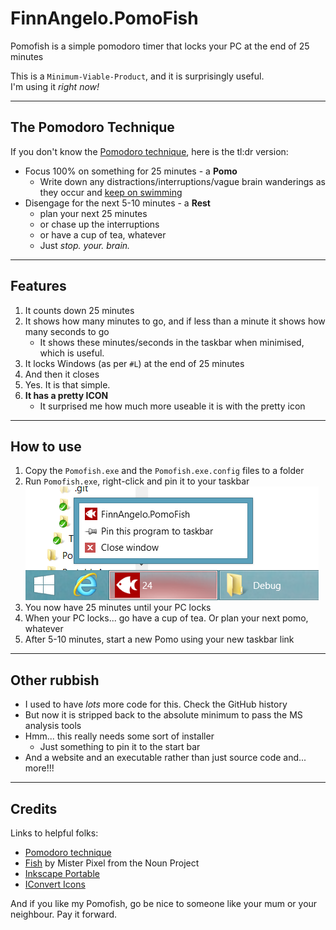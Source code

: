 FinnAngelo.PomoFish
===================

Pomofish is a simple pomodoro timer that locks your PC at the end of 25 minutes

This is a `Minimum-Viable-Product`, and it is surprisingly useful.  
I'm using it _right now!_

----------------------
The Pomodoro Technique
----------------------

If you don't know the [Pomodoro technique](http://pomodorotechnique.com/), here is the tl:dr version:

* Focus 100% on something for 25 minutes - a **Pomo**
    * Write down any distractions/interruptions/vague brain wanderings as they occur and [keep on swimming](https://www.youtube.com/watch?v=0Hkn-LSh7es)
* Disengage for the next 5-10 minutes - a **Rest**
    * plan your next 25 minutes
    * or chase up the interruptions
    * or have a cup of tea, whatever
    * Just _stop. your. brain._

--------
Features
--------

01. It counts down 25 minutes
02. It shows how many minutes to go, and if less than a minute it shows how many seconds to go
    * It shows these minutes/seconds in the taskbar when minimised, which is useful.
03. It locks Windows (as per `#L`) at the end of 25 minutes
04. And then it closes
05. Yes. It is that simple.
06. **It has a pretty ICON**
    * It surprised me how much more useable it is with the pretty icon

----------
How to use
----------

01. Copy the `Pomofish.exe` and the `Pomofish.exe.config` files to a folder
02. Run `Pomofish.exe`, right-click and pin it to your taskbar
    ![Pin to toolbar on right-click](Resources/Toolbar.png)
03. You now have 25 minutes until your PC locks
04. When your PC locks... go have a cup of tea. Or plan your next pomo, whatever
05. After 5-10 minutes, start a new Pomo using your new taskbar link

-------------
Other rubbish
-------------

* I used to have _lots_ more code for this. Check the GitHub history
* But now it is stripped back to the absolute minimum to pass the MS analysis tools
* Hmm... this really needs some sort of installer
    * Just something to pin it to the start bar
* And a website and an executable rather than just source code and... more!!!

-------
Credits
-------

Links to helpful folks:

* [Pomodoro technique](http://pomodorotechnique.com/)
* [Fish](https://thenounproject.com/term/fish/35592/) by Mister Pixel from the Noun Project
* [Inkscape Portable]()
* [IConvert Icons](https://iconverticons.com/online/)

And if you like my Pomofish, go be nice to someone like your mum or your neighbour. Pay it forward.
